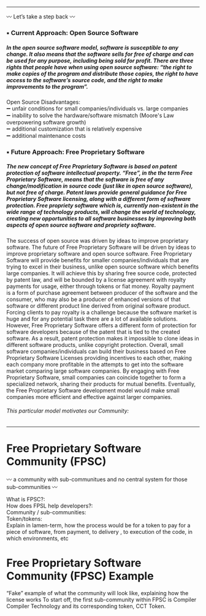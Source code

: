 ***  
:wavy_dash: Let’s take a step back :wavy_dash:
### :black_small_square: Current Approach: Open Source Software 
##### In the open source software model, software is susceptible to any change. It also means that the software sells for free of charge and can be used for any purpose, including being sold for profit. There are three rights that people have when using open source software: “the right to make copies of the program and distribute those copies, the right to have access to the software’s source code, and the right to make improvements to the program”. #####
  
Open Source Disadvantages:  
:heavy_minus_sign: unfair conditions for small companies/individuals vs. large companies  
:heavy_minus_sign: inability to solve the hardware/software mismatch (Moore's Law overpowering software growth)  
:heavy_minus_sign: additional customization that is relatively expensive  
:heavy_minus_sign: additional maintenance costs  


### :black_small_square: Future Approach: Free Proprietary Software 
##### The new concept of Free Proprietary Software is based on patent protection of software intellectual property. “Free”, in the the term Free Proprietary Software, means that the software is free of any change/modification in source code (just like in open source software), but not free of charge. Patent laws provide general guidance for Free Proprietary Software licensing, along with a different form of software protection. Free propriety software which is, currently non-existent in the wide range of technology products, will change the world of technology, creating new opportunities to all software businesses by improving both aspects of open source software and propriety software. #####
  
The success of open source was driven by ideas to improve proprietary software. The future of Free Proprietary Software will be driven by ideas to improve proprietary software and open source software. Free Proprietary Software will provide benefits for smaller companies/individuals that are trying to excel in their business, unlike open source software which benefits large companies. It will achieve this by sharing free source code, protected by patent law, and will be bounded by a license agreement with royalty payments for usage, either through tokens or fiat money. Royalty payment is a form of purchase agreement between producer of the software and the consumer, who may also be a producer of enhanced versions of that software or different product line derived from original software product. Forcing clients to pay royalty is a challenge because the software market is huge and for any potential task there are a lot of available solutions. However, Free Proprietary Software offers a different form of protection for software developers because of the patent that is tied to the created software. As a result, patent protection makes it impossible to clone ideas in different software products, unlike copyright protection. Overall, small software companies/individuals can build their business based on Free Proprietary Software Licenses providing incentives to each other, making each company more profitable in the attempts to get into the software market comparing large software companies. By engaging with Free Proprietary Software, small companies can coincide together to form a specialized network, sharing their products for mutual benefits. Eventually, the Free Proprietary Software development model would make small companies more efficient and effective against larger companies.  
  
  
###### This particular model motivates our Community: ######  
***  
# Free Proprietary Software Community (FPSC)
:wavy_dash: a community with sub-communitues and no central system for those sub-communities :wavy_dash:  

What is FPSC?:  
How does FPSL help developers?:  
Community / sub-communities:  
Token/tokens:  
Explain in lamen-term, how the process would be for a token to pay for a piece of software, from payment, to delivery , to execution of the code, in which environments, etc

# Free Proprietary Software Community (FPSC) Example
“Fake” example of what the community will look like, explaining how the license works
To start off, the first sub-community within FPSC is Compiler Compiler Technology and its corresponding token, CCT Token. 


